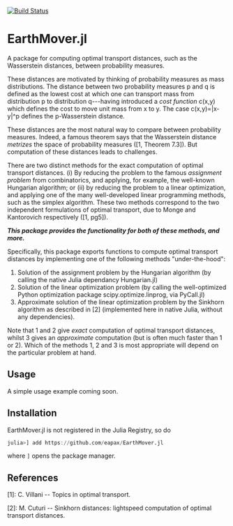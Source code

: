 [![Build Status](https://travis-ci.com/eapax/EarthMover.jl.svg?branch=master)](https://travis-ci.com/eapax/EarthMover.jl)

# EarthMover.jl

A package for computing optimal transport distances, such as the Wasserstein distances, between probability measures.

These distances are motivated by thinking of probability measures as mass distributions. The distance between two probability measures p and q is defined as the lowest cost at which one can transport mass from distribution p to distribution q---having introduced a *cost function* c(x,y) which defines the cost to move unit mass from x to y. The case c(x,y)=|x-y|^p defines the p-Wasserstein distance.

These distances are the most natural way to compare between probability measures. Indeed, a famous theorem says that the Wasserstein distance *metrizes* the space of probability measures ([1, Theorem 7.3]). But computation of these distances leads to challenges.

There are two distinct methods for the exact computation of optimal transport distances. (i) By reducing the problem to the famous *assignment problem* from combinatorics, and applying, for example, the well-known Hungarian algorithm; or (ii) by reducing the problem to a linear optimization, and applying one of the many well-developed linear programming methods, such as the simplex algorithm. These two methods correspond to the two independent formulations of optimal transport, due to Monge and Kantorovich respectively ([1, pg5]).

***This package provides the functionality for both of these methods, and more.***

Specifically, this package exports functions to compute optimal transport distances by implementing one of the following methods "under-the-hood":

1) Solution of the assignment problem by the Hungarian algorithm (by calling the native Julia dependancy Hungarian.jl)
2) Solution of the linear optimization problem (by calling the well-optimized Python optimization package scipy.optimize.linprog, via PyCall.jl)
3) Approximate solution of the linear optimization problem by the Sinkhorn algorithm as described in [2] (implemented here in native Julia, without any dependencies).

Note that 1 and 2 give *exact* computation of optimal transport distances, whilst 3 gives an *approximate* computation (but is often much faster than 1 or 2). Which of the methods 1, 2 and 3 is most appropriate will depend on the particular problem at hand. 

## Usage

A simple usage example coming soon.


## Installation

EarthMover.jl is not registered in the Julia Registry, so do
```julia
julia>] add https://github.com/eapax/EarthMover.jl
```
where `]` opens the package manager.

## References

[1]: C. Villani -- Topics in optimal transport. 

[2]: M. Cuturi -- Sinkhorn distances: lightspeed computation of optimal transport distances. 
